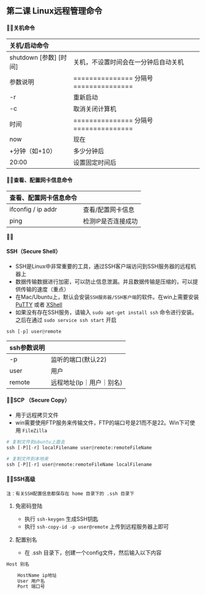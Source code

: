 ## 第二课 Linux远程管理命令

#### 关机命令

| 关机/启动命令 |  |
| :--- | :--- |
| shutdown \[参数\] \[时间\] | 关机，不设置时间会在一分钟后自动关机 |
| 参数说明 | ===============  分隔号 =============== |
| -r | 重新启动 |
| -c | 取消关闭计算机 |
| 时间 | ===============  分隔号 =============== |
| now | 现在 |
| +分钟（如+10） | 多少分钟后 |
| 20:00 | 设置固定时间后 |



#### 查看、配置网卡信息命令

| 查看、配置网卡信息命令 |  |
| :--- | :--- |
| ifconfig / ip addr | 查看/配置网卡信息 |
| ping | 检测IP是否连接成功 |



#### SSH（Secure Shell）

* SSH是Linux中非常重要的工具，通过SSH客户端访问到SSH服务器的远程机器上
* 数据传输数据进行加密，可以防止信息泄漏。并且数据传输是压缩的，可以提供传输的速度（重点）
* 在Mac/Ubuntu上，默认会安装`SSH服务器/SSH客户端`的软件。在win上需要安装 [PuTTY](https://the.earth.li/~sgtatham/putty/latest/w64/putty-64bit-0.73-installer.msi) 或者 [XShell](https://www.xshellcn.com/)
* 如果没有存在SSH服务，请输入 `sudo apt-get install ssh` 命令进行安装。之后在通过 `sudo service ssh start` 开启

```python
ssh [-p] user@remote
```

| ssh参数说明 |  |
| :--- | :--- |
| -p | 监听的端口\(默认22\) |
| user | 用户 |
| remote | 远程地址\(Ip｜用户｜别名\) |



#### SCP （Secure Copy）

* 用于远程拷贝文件
* win需要使用FTP服务来传输文件，FTP的端口号是21而不是22。Win下可使用 `FileZilla`

```python
# 复制文件到ubuntu上面去
ssh [-P][-r] localFilename user@remote:remoteFileName
```

```python
# 复制文件到本地来
ssh [-P][-r] user@remote:remoteFileName localFilename
```



#### SSH高级

`注：有关SSH配置信息都保存在 home 目录下的 .ssh 目录下`

1. 免密码登陆
   * 执行 `ssh-keygen` 生成SSH钥匙
   * 执行 `ssh-copy-id -p user@remote` 上传到远程服务器上即可
2. 配置别名

   * 在 .ssh 目录下，创建一个config文件，然后输入以下内容

```python
Host 别名

	HostName ip地址
	User 用户名
	Port 端口号
```

# 